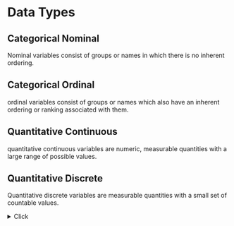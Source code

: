# Data Types
## Categorical Nominal
Nominal variables consist of groups or names in which there is no inherent ordering. 
## Categorical Ordinal
ordinal variables consist of groups or names which also have an inherent ordering or ranking associated with them.  
## Quantitative Continuous
quantitative continuous variables are numeric, measurable quantities with a large range of possible values.
## Quantitative Discrete
Quantitative discrete variables are measurable quantities with a small set of countable values. 




<details>
  <summary>Click</summary>

### Question 1

The following five questions are focused around a public library. Staff members are trying to gain insight on current library card holders and have sent out a short survey to them. Read each prompt carefully and determine the variable type for each question.

Library card holders were asked `whether or not` they have checked out a book from the library in the past month `(yes or no)`. What type of variable would their response be considered?

Categorical Nominal / Categorical Ordinal / Quantitative Continuous /Quantitative Discrete

### Question 2
    
Library card holders were asked to report `the amount of late fees` they have been charged in the past year (input in the form of `$XX.XX`). What type of variable would their response be considered? 

Categorical Nominal / Categorical Ordinal / Quantitative Continuous /Quantitative Discrete


### Question 3
Library card holders were asked to reflect on their most recent book they checked out and report `the genre` that it most closely represented `(i.e. Science Fiction, Action, Romance, Mystery, etc.)`. What type of variable would their response be considered?

Categorical Nominal / Categorical Ordinal / Quantitative Continuous /Quantitative Discrete

### Question 4

The library recently added a new online checkout/renewal system. Library card holders were asked `how many times they have used the new online system`. What type of variable would their response be considered?

Categorical Nominal / Categorical Ordinal / Quantitative Continuous /Quantitative Discrete


### Question 5

Library card holders were asked to report the satisfaction of their library experience during their last visit using a `1 to 5 scale` (with the following representations: `1 - Extremely Unsatisfied, 2 - Unsatisfied, 3 - Neutral, 4 - Satisfied, 5 - Extremely Satisfied`). What type of variable would their response be considered?

Categorical Nominal / Categorical Ordinal / Quantitative Continuous /Quantitative Discrete

</details>